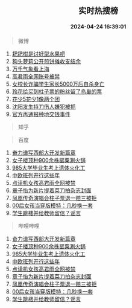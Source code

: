 <div align="center"><h2>实时热搜榜</h2><h4>2024-04-24 16:39:01</h4></div>

> 微博  

1. [耙耙柑是讨好型水果吧](https://s.weibo.com/weibo?q=%23%E8%80%99%E8%80%99%E6%9F%91%E6%98%AF%E8%AE%A8%E5%A5%BD%E5%9E%8B%E6%B0%B4%E6%9E%9C%E5%90%A7%23&t=31&band_rank=1&Refer=top)<br />
2. [狗头萝莉公开煎饼摊收支结余](https://s.weibo.com/weibo?q=%23%E7%8B%97%E5%A4%B4%E8%90%9D%E8%8E%89%E5%85%AC%E5%BC%80%E7%85%8E%E9%A5%BC%E6%91%8A%E6%94%B6%E6%94%AF%E7%BB%93%E4%BD%99%23&t=31&band_rank=2&Refer=top)<br />
3. [万千气象看上海](https://s.weibo.com/weibo?q=%23%E4%B8%87%E5%8D%83%E6%B0%94%E8%B1%A1%E7%9C%8B%E4%B8%8A%E6%B5%B7%23&t=31&band_rank=3&Refer=top)<br />
4. [高君雨全网账号被禁](https://s.weibo.com/weibo?q=%23%E9%AB%98%E5%90%9B%E9%9B%A8%E5%85%A8%E7%BD%91%E8%B4%A6%E5%8F%B7%E8%A2%AB%E7%A6%81%23&t=31&band_rank=4&Refer=top)<br />
5. [女校长诈骗学生家长5000万后自杀身亡](https://s.weibo.com/weibo?q=%23%E5%A5%B3%E6%A0%A1%E9%95%BF%E8%AF%88%E9%AA%97%E5%AD%A6%E7%94%9F%E5%AE%B6%E9%95%BF5000%E4%B8%87%E5%90%8E%E8%87%AA%E6%9D%80%E8%BA%AB%E4%BA%A1%23&t=31&band_rank=5&Refer=top)<br />
6. [玲花给买到柱子票的粉丝留了鸟巢的票](https://s.weibo.com/weibo?q=%23%E7%8E%B2%E8%8A%B1%E7%BB%99%E4%B9%B0%E5%88%B0%E6%9F%B1%E5%AD%90%E7%A5%A8%E7%9A%84%E7%B2%89%E4%B8%9D%E7%95%99%E4%BA%86%E9%B8%9F%E5%B7%A2%E7%9A%84%E7%A5%A8%23&t=31&band_rank=6&Refer=top)<br />
7. [花少5花少1像两个团](https://s.weibo.com/weibo?q=%23%E8%8A%B1%E5%B0%915%E8%8A%B1%E5%B0%911%E5%83%8F%E4%B8%A4%E4%B8%AA%E5%9B%A2%23&t=31&band_rank=7&Refer=top)<br />
8. [沈阳发生持刀伤人嫌犯被抓](https://s.weibo.com/weibo?q=%23%E6%B2%88%E9%98%B3%E5%8F%91%E7%94%9F%E6%8C%81%E5%88%80%E4%BC%A4%E4%BA%BA%E5%AB%8C%E7%8A%AF%E8%A2%AB%E6%8A%93%23&t=31&band_rank=8&Refer=top)<br />
9. [官方再通报种地交钱事件](https://s.weibo.com/weibo?q=%23%E5%AE%98%E6%96%B9%E5%86%8D%E9%80%9A%E6%8A%A5%E7%A7%8D%E5%9C%B0%E4%BA%A4%E9%92%B1%E4%BA%8B%E4%BB%B6%23&t=31&band_rank=9&Refer=top)<br />

> 知乎  


> 百度  

1. [奋力谱写西部大开发新篇章](https://www.baidu.com/s?wd=%E5%A5%8B%E5%8A%9B%E8%B0%B1%E5%86%99%E8%A5%BF%E9%83%A8%E5%A4%A7%E5%BC%80%E5%8F%91%E6%96%B0%E7%AF%87%E7%AB%A0&sa=fyb_news&rsv_dl=fyb_news)<br />
2. [女子楼顶种900余株罂粟涮火锅](https://www.baidu.com/s?wd=%E5%A5%B3%E5%AD%90%E6%A5%BC%E9%A1%B6%E7%A7%8D900%E4%BD%99%E6%A0%AA%E7%BD%82%E7%B2%9F%E6%B6%AE%E7%81%AB%E9%94%85&sa=fyb_news&rsv_dl=fyb_news)<br />
3. [985大学毕业生考上遗体火化工](https://www.baidu.com/s?wd=985%E5%A4%A7%E5%AD%A6%E6%AF%95%E4%B8%9A%E7%94%9F%E8%80%83%E4%B8%8A%E9%81%97%E4%BD%93%E7%81%AB%E5%8C%96%E5%B7%A5&sa=fyb_news&rsv_dl=fyb_news)<br />
4. [中欧班列开行这些年](https://www.baidu.com/s?wd=%E4%B8%AD%E6%AC%A7%E7%8F%AD%E5%88%97%E5%BC%80%E8%A1%8C%E8%BF%99%E4%BA%9B%E5%B9%B4&sa=fyb_news&rsv_dl=fyb_news)<br />
5. [点读机女孩高君雨全网被禁](https://www.baidu.com/s?wd=%E7%82%B9%E8%AF%BB%E6%9C%BA%E5%A5%B3%E5%AD%A9%E9%AB%98%E5%90%9B%E9%9B%A8%E5%85%A8%E7%BD%91%E8%A2%AB%E7%A6%81&sa=fyb_news&rsv_dl=fyb_news)<br />
6. [章子怡为新片提着菜刀拍杂志封面](https://www.baidu.com/s?wd=%E7%AB%A0%E5%AD%90%E6%80%A1%E4%B8%BA%E6%96%B0%E7%89%87%E6%8F%90%E7%9D%80%E8%8F%9C%E5%88%80%E6%8B%8D%E6%9D%82%E5%BF%97%E5%B0%81%E9%9D%A2&sa=fyb_news&rsv_dl=fyb_news)<br />
7. [凤凰传奇演唱会柱子票退一赔三被拒](https://www.baidu.com/s?wd=%E5%87%A4%E5%87%B0%E4%BC%A0%E5%A5%87%E6%BC%94%E5%94%B1%E4%BC%9A%E6%9F%B1%E5%AD%90%E7%A5%A8%E9%80%80%E4%B8%80%E8%B5%94%E4%B8%89%E8%A2%AB%E6%8B%92&sa=fyb_news&rsv_dl=fyb_news)<br />
8. [00后女孩当穿版模特：几秒换一套](https://www.baidu.com/s?wd=00%E5%90%8E%E5%A5%B3%E5%AD%A9%E5%BD%93%E7%A9%BF%E7%89%88%E6%A8%A1%E7%89%B9%EF%BC%9A%E5%87%A0%E7%A7%92%E6%8D%A2%E4%B8%80%E5%A5%97&sa=fyb_news&rsv_dl=fyb_news)<br />
9. [学生跳楼并给教师留信？谣言](https://www.baidu.com/s?wd=%E5%AD%A6%E7%94%9F%E8%B7%B3%E6%A5%BC%E5%B9%B6%E7%BB%99%E6%95%99%E5%B8%88%E7%95%99%E4%BF%A1%EF%BC%9F%E8%B0%A3%E8%A8%80&sa=fyb_news&rsv_dl=fyb_news)<br />

> 哔哩哔哩  

1. [奋力谱写西部大开发新篇章](https://www.baidu.com/s?wd=%E5%A5%8B%E5%8A%9B%E8%B0%B1%E5%86%99%E8%A5%BF%E9%83%A8%E5%A4%A7%E5%BC%80%E5%8F%91%E6%96%B0%E7%AF%87%E7%AB%A0&sa=fyb_news&rsv_dl=fyb_news)<br />
2. [女子楼顶种900余株罂粟涮火锅](https://www.baidu.com/s?wd=%E5%A5%B3%E5%AD%90%E6%A5%BC%E9%A1%B6%E7%A7%8D900%E4%BD%99%E6%A0%AA%E7%BD%82%E7%B2%9F%E6%B6%AE%E7%81%AB%E9%94%85&sa=fyb_news&rsv_dl=fyb_news)<br />
3. [985大学毕业生考上遗体火化工](https://www.baidu.com/s?wd=985%E5%A4%A7%E5%AD%A6%E6%AF%95%E4%B8%9A%E7%94%9F%E8%80%83%E4%B8%8A%E9%81%97%E4%BD%93%E7%81%AB%E5%8C%96%E5%B7%A5&sa=fyb_news&rsv_dl=fyb_news)<br />
4. [中欧班列开行这些年](https://www.baidu.com/s?wd=%E4%B8%AD%E6%AC%A7%E7%8F%AD%E5%88%97%E5%BC%80%E8%A1%8C%E8%BF%99%E4%BA%9B%E5%B9%B4&sa=fyb_news&rsv_dl=fyb_news)<br />
5. [点读机女孩高君雨全网被禁](https://www.baidu.com/s?wd=%E7%82%B9%E8%AF%BB%E6%9C%BA%E5%A5%B3%E5%AD%A9%E9%AB%98%E5%90%9B%E9%9B%A8%E5%85%A8%E7%BD%91%E8%A2%AB%E7%A6%81&sa=fyb_news&rsv_dl=fyb_news)<br />
6. [章子怡为新片提着菜刀拍杂志封面](https://www.baidu.com/s?wd=%E7%AB%A0%E5%AD%90%E6%80%A1%E4%B8%BA%E6%96%B0%E7%89%87%E6%8F%90%E7%9D%80%E8%8F%9C%E5%88%80%E6%8B%8D%E6%9D%82%E5%BF%97%E5%B0%81%E9%9D%A2&sa=fyb_news&rsv_dl=fyb_news)<br />
7. [凤凰传奇演唱会柱子票退一赔三被拒](https://www.baidu.com/s?wd=%E5%87%A4%E5%87%B0%E4%BC%A0%E5%A5%87%E6%BC%94%E5%94%B1%E4%BC%9A%E6%9F%B1%E5%AD%90%E7%A5%A8%E9%80%80%E4%B8%80%E8%B5%94%E4%B8%89%E8%A2%AB%E6%8B%92&sa=fyb_news&rsv_dl=fyb_news)<br />
8. [00后女孩当穿版模特：几秒换一套](https://www.baidu.com/s?wd=00%E5%90%8E%E5%A5%B3%E5%AD%A9%E5%BD%93%E7%A9%BF%E7%89%88%E6%A8%A1%E7%89%B9%EF%BC%9A%E5%87%A0%E7%A7%92%E6%8D%A2%E4%B8%80%E5%A5%97&sa=fyb_news&rsv_dl=fyb_news)<br />
9. [学生跳楼并给教师留信？谣言](https://www.baidu.com/s?wd=%E5%AD%A6%E7%94%9F%E8%B7%B3%E6%A5%BC%E5%B9%B6%E7%BB%99%E6%95%99%E5%B8%88%E7%95%99%E4%BF%A1%EF%BC%9F%E8%B0%A3%E8%A8%80&sa=fyb_news&rsv_dl=fyb_news)<br />
